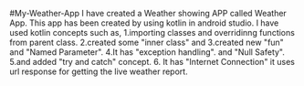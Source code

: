 #My-Weather-App
I have created a Weather showing APP called Weather App.
This app has been created by using kotlin in android studio.
I have used kotlin concepts such as, 1.importing classes and overridinng functions from parent class.
2.created some "inner class" and 3.created new "fun" and "Named Parameter". 4.It has "exception handling".
and "Null Safety". 5.and added "try and catch" concept.
6. It has "Internet Connection" it uses url response for getting the live weather report.
